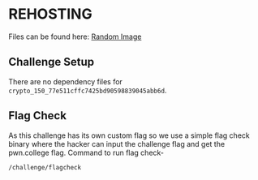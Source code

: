 # REHOSTING

Files can be found here: [Random Image](https://shell-storm.org/repo/CTF/ASIS-Quals-2014/crypto/)

## Challenge Setup
There are no dependency files for `crypto_150_77e511cffc7425bd90598839045abb6d`.

## Flag Check

As this challenge has its own custom flag so we use a simple flag check binary where the hacker can input the challenge flag and get the pwn.college flag. Command to run flag check-
```
/challenge/flagcheck
```